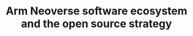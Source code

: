 ---
categories:
- bkk19
description: Arm recently announced the Arm Neoverse roadmap and two new platforms
  targeting cloud to edge infrastructure. In this presentation, Kevin Ryan (Senior
  Director, Software Ecosystem Development) takes us on the journey to enabling the
  full software stack for cloud-native deployment. Along the way, he will highlight
  recent ecosystem announcements as well as progress within the open source communities
  in addressing common challenges.
image:
  featured: 'true'
  path: /assets/images/featured-images/bkk19/BKK19-306.png
session_attendee_num: '16'
session_id: BKK19-306
session_room: 'Keynote Room (World Ballroom BC) '
session_slot:
  end_time: '2019-04-03 12:20:00'
  start_time: '2019-04-03 11:55:00'
session_speakers:
- speaker_bio: An industry veteran with broad leadership background across all Go-To-Market
    functions, I started as a product manager, driving advanced product development
    and launches at Silicon<br>Graphics. From there, I advanced into leadership roles,
    including Vice President of Marketing and Business Development at multiple companies.
    A deep understanding of technology and the<br>markets our partners serve, combined
    with a belief that partnerships are essential to developing complete solutions,
    provides a unique perspective and passion for technology that translates into
    real world benefits for our customers.<br><br>My experience spans a broad spectrum
    of company size and market focus from my current role leading the software ecosystem
    team for the Infrastructure Line of Business at Arm to large<br>enterprise companies
    (NetApp) to early stage startups (co-founder of Terawave). Early in my career,
    I was fortunate to spend ten years in Silicon Graphics, a small company when I
    first started that became a large company. Throughout my career, a focus on customer
    outcome through technology innovation and eco-system development, has remained
    a priority I have maintained throughout my career.
  speaker_company: ARM
  speaker_image: /assets/images/speakers/bkk19/kevin-ryan.jpg
  speaker_location: ''
  speaker_name: Kevin Ryan
  speaker_position: Sr. Director SW Ecosystem
  speaker_username: kevin.ryan1
- speaker_bio: ''
  speaker_company: ARM
  speaker_image: /assets/images/speakers/placeholder.jpg
  speaker_location: ''
  speaker_name: Kevin Ryan
  speaker_position: Sr. Director - Software Ecossytem
  speaker_username: kevin.ryan4
session_track: Arm on Arm
tag: session
tags:
- Data Center
title: Arm Neoverse software ecosystem and the open source strategy
---